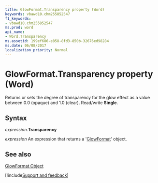 ```yaml
---
title: GlowFormat.Transparency property (Word)
keywords: vbawd10.chm255852547
f1_keywords:
- vbawd10.chm255852547
ms.prod: word
api_name:
- Word.Transparency
ms.assetid: 199ef686-e858-8fd3-850b-32676ed98284
ms.date: 06/08/2017
localization_priority: Normal
---
```



# GlowFormat.Transparency property (Word)

Returns or sets the degree of transparency for the glow effect as a value between 0.0 (opaque) and 1.0 (clear). Read/write  **Single**.


## Syntax

_expression_.**Transparency**

 _expression_ An expression that returns a '[GlowFormat](Word.GlowFormat.md)' object.


## See also


[GlowFormat Object](Word.GlowFormat.md)

[!include[Support and feedback](~/includes/feedback-boilerplate.md)]